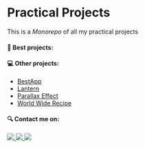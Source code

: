 # Practical Projects

This is a *Monorepo* of all my practical projects

#### 🌌 Best projects: ####

#### 💻 Other projects: ####

- <a href="https://github.com/Devittor/practical-projects/tree/main/bestapp">BestApp</a>
- <a href="https://github.com/Devittor/practical-projects/tree/main/lantern">Lantern</a>
- <a href="https://github.com/Devittor/practical-projects/tree/main/parallax-effect">Parallax Effect</a>
- <a href="https://github.com/Devittor/practical-projects/tree/main/world-wide-recipe">World Wide Recipe</a>

#### 🔍 Contact me on: ####
<div>
  <a href="https://www.instagram.com/jvittorgomes/" target="_blank">
    <img src="https://img.shields.io/badge/-Instagram-%23E4405F?style=for-the-badge&logo=instagram&logoColor=white" target="_blank">
  </a>
  <a href="mailto:devitor.contact@gmail.com"  target="_blank">
    <img src="https://img.shields.io/badge/Gmail-D14836?style=for-the-badge&logo=gmail&logoColor=white">
  </a>
  <a href="https://www.linkedin.com/in/vitor-gomes-dev/" target="_blank">
    <img src="https://img.shields.io/badge/-LinkedIn-%230077B5?style=for-the-badge&logo=linkedin&logoColor=white">
  </a>    
</div>